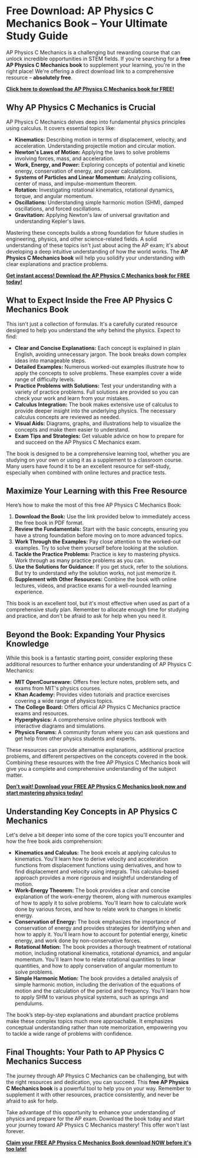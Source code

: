 # Free Download: AP Physics C Mechanics Book – Your Ultimate Study Guide

AP Physics C Mechanics is a challenging but rewarding course that can unlock incredible opportunities in STEM fields. If you're searching for a **free AP Physics C Mechanics book** to supplement your learning, you're in the right place! We're offering a direct download link to a comprehensive resource – **absolutely free**.

[**Click here to download the AP Physics C Mechanics book for FREE!**](https://udemywork.com/ap-physics-c-mechanics-book)

## Why AP Physics C Mechanics is Crucial

AP Physics C Mechanics delves deep into fundamental physics principles using calculus. It covers essential topics like:

*   **Kinematics:** Describing motion in terms of displacement, velocity, and acceleration. Understanding projectile motion and circular motion.
*   **Newton's Laws of Motion:** Applying the laws to solve problems involving forces, mass, and acceleration.
*   **Work, Energy, and Power:** Exploring concepts of potential and kinetic energy, conservation of energy, and power calculations.
*   **Systems of Particles and Linear Momentum:** Analyzing collisions, center of mass, and impulse-momentum theorem.
*   **Rotation:** Investigating rotational kinematics, rotational dynamics, torque, and angular momentum.
*   **Oscillations:** Understanding simple harmonic motion (SHM), damped oscillations, and forced oscillations.
*   **Gravitation:** Applying Newton's law of universal gravitation and understanding Kepler's laws.

Mastering these concepts builds a strong foundation for future studies in engineering, physics, and other science-related fields. A solid understanding of these topics isn't just about acing the AP exam; it's about developing a deep intuitive understanding of how the world works. The **AP Physics C Mechanics book** will help you solidify your understanding with clear explanations and practice problems.

[**Get instant access! Download the AP Physics C Mechanics book for FREE today!**](https://udemywork.com/ap-physics-c-mechanics-book)

## What to Expect Inside the Free AP Physics C Mechanics Book

This isn't just a collection of formulas. It's a carefully curated resource designed to help you understand the *why* behind the physics. Expect to find:

*   **Clear and Concise Explanations:** Each concept is explained in plain English, avoiding unnecessary jargon. The book breaks down complex ideas into manageable steps.
*   **Detailed Examples:** Numerous worked-out examples illustrate how to apply the concepts to solve problems. These examples cover a wide range of difficulty levels.
*   **Practice Problems with Solutions:** Test your understanding with a variety of practice problems. Full solutions are provided so you can check your work and learn from your mistakes.
*   **Calculus Integration:** The book makes extensive use of calculus to provide deeper insight into the underlying physics. The necessary calculus concepts are reviewed as needed.
*   **Visual Aids:** Diagrams, graphs, and illustrations help to visualize the concepts and make them easier to understand.
*   **Exam Tips and Strategies:** Get valuable advice on how to prepare for and succeed on the AP Physics C Mechanics exam.

The book is designed to be a comprehensive learning tool, whether you are studying on your own or using it as a supplement to a classroom course. Many users have found it to be an excellent resource for self-study, especially when combined with online lectures and practice tests.

## Maximize Your Learning with this Free Resource

Here’s how to make the most of this free AP Physics C Mechanics Book:

1.  **Download the Book:** Use the link provided below to immediately access the free book in PDF format.
2.  **Review the Fundamentals:** Start with the basic concepts, ensuring you have a strong foundation before moving on to more advanced topics.
3.  **Work Through the Examples:** Pay close attention to the worked-out examples. Try to solve them yourself before looking at the solution.
4.  **Tackle the Practice Problems:** Practice is key to mastering physics. Work through as many practice problems as you can.
5.  **Use the Solutions for Guidance:** If you get stuck, refer to the solutions. But try to understand *why* the solution works, not just memorize it.
6.  **Supplement with Other Resources:** Combine the book with online lectures, videos, and practice exams for a well-rounded learning experience.

This book is an excellent tool, but it's most effective when used as part of a comprehensive study plan. Remember to allocate enough time for studying and practice, and don't be afraid to ask for help when you need it.

## Beyond the Book: Expanding Your Physics Knowledge

While this book is a fantastic starting point, consider exploring these additional resources to further enhance your understanding of AP Physics C Mechanics:

*   **MIT OpenCourseware:** Offers free lecture notes, problem sets, and exams from MIT's physics courses.
*   **Khan Academy:** Provides video tutorials and practice exercises covering a wide range of physics topics.
*   **The College Board:** Offers official AP Physics C Mechanics practice exams and resources.
*   **Hyperphysics:** A comprehensive online physics textbook with interactive diagrams and simulations.
*   **Physics Forums:** A community forum where you can ask questions and get help from other physics students and experts.

These resources can provide alternative explanations, additional practice problems, and different perspectives on the concepts covered in the book. Combining these resources with the free AP Physics C Mechanics book will give you a complete and comprehensive understanding of the subject matter.

[**Don't wait! Download your FREE AP Physics C Mechanics book now and start mastering physics today!**](https://udemywork.com/ap-physics-c-mechanics-book)

## Understanding Key Concepts in AP Physics C Mechanics

Let's delve a bit deeper into some of the core topics you'll encounter and how the free book aids comprehension:

*   **Kinematics and Calculus:** The book excels at applying calculus to kinematics. You'll learn how to derive velocity and acceleration functions from displacement functions using derivatives, and how to find displacement and velocity using integrals. This calculus-based approach provides a more rigorous and insightful understanding of motion.
*   **Work-Energy Theorem:** The book provides a clear and concise explanation of the work-energy theorem, along with numerous examples of how to apply it to solve problems. You'll learn how to calculate work done by various forces, and how to relate work to changes in kinetic energy.
*   **Conservation of Energy:** The book emphasizes the importance of conservation of energy and provides strategies for identifying when and how to apply it. You'll learn how to account for potential energy, kinetic energy, and work done by non-conservative forces.
*   **Rotational Motion:** The book provides a thorough treatment of rotational motion, including rotational kinematics, rotational dynamics, and angular momentum. You'll learn how to relate rotational quantities to linear quantities, and how to apply conservation of angular momentum to solve problems.
*   **Simple Harmonic Motion:** The book provides a detailed analysis of simple harmonic motion, including the derivation of the equations of motion and the calculation of the period and frequency. You'll learn how to apply SHM to various physical systems, such as springs and pendulums.

The book’s step-by-step explanations and abundant practice problems make these complex topics much more approachable. It emphasizes conceptual understanding rather than rote memorization, empowering you to tackle a wide range of problems with confidence.

## Final Thoughts: Your Path to AP Physics C Mechanics Success

The journey through AP Physics C Mechanics can be challenging, but with the right resources and dedication, you can succeed. This **free AP Physics C Mechanics book** is a powerful tool to help you on your way. Remember to supplement it with other resources, practice consistently, and never be afraid to ask for help.

Take advantage of this opportunity to enhance your understanding of physics and prepare for the AP exam. Download the book today and start your journey toward AP Physics C Mechanics mastery! This offer won't last forever.

[**Claim your FREE AP Physics C Mechanics Book download NOW before it's too late!**](https://udemywork.com/ap-physics-c-mechanics-book)
